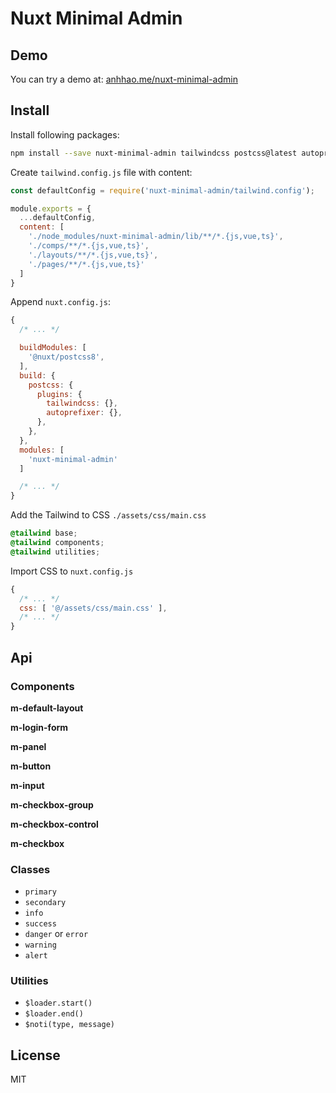 # Nuxt Minimal Admin

## Demo

You can try a demo at: [anhhao.me/nuxt-minimal-admin](https://git.anhhao.me/nuxt-minimal-admin/)

## Install

Install following packages:

```bash
npm install --save nuxt-minimal-admin tailwindcss postcss@latest autoprefixer@latest @nuxt/postcss8 @tailwindcss/typography
```

Create `tailwind.config.js` file with content:

```js
const defaultConfig = require('nuxt-minimal-admin/tailwind.config');

module.exports = {
  ...defaultConfig,
  content: [
    './node_modules/nuxt-minimal-admin/lib/**/*.{js,vue,ts}',
    './comps/**/*.{js,vue,ts}',
    './layouts/**/*.{js,vue,ts}',
    './pages/**/*.{js,vue,ts}'
  ]
}

```

Append `nuxt.config.js`:

```js
{
  /* ... */

  buildModules: [
    '@nuxt/postcss8',
  ],
  build: {
    postcss: {
      plugins: {
        tailwindcss: {},
        autoprefixer: {},
      },
    },
  },
  modules: [
    'nuxt-minimal-admin'
  ]

  /* ... */
}
```

Add the Tailwind to CSS `./assets/css/main.css`

```css
@tailwind base;
@tailwind components;
@tailwind utilities;
```

Import CSS to `nuxt.config.js`

```js
{
  /* ... */
  css: [ '@/assets/css/main.css' ],
  /* ... */
}
```

## Api

### Components

**m-default-layout**

**m-login-form**

**m-panel**

**m-button**

**m-input**

**m-checkbox-group**

**m-checkbox-control**

**m-checkbox**

### Classes

- `primary`
- `secondary`
- `info`
- `success`
- `danger` or `error`
- `warning`
- `alert`

### Utilities

- `$loader.start()`
- `$loader.end()`
- `$noti(type, message)`

## License

MIT